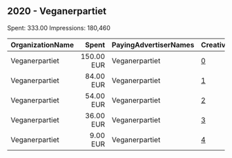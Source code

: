 ## 2020 - Veganerpartiet 
Spent: 333.00
Impressions: 180,460

|OrganizationName|Spent|PayingAdvertiserNames|CreativeUrls|Impressions|Genders|AgeBrackets|CountryCodes|BillingAddresses|CandidateBallotInformation|
|:---|---:|:---|:---|---:|:---|:---|:---|:---|:---|
|Veganerpartiet|150.00 EUR|Veganerpartiet|[0](https://www.snap.com/political-ads/asset/e42ea840304cadc672d430ed5d3fcb0861504747476fcd7c066fc4af90ee3a87?mediaType=jpeg)|75,542|FEMALE|18+|denmark|DK|GIV OS EN UNDERSKRIFT|
|Veganerpartiet|84.00 EUR|Veganerpartiet|[1](https://www.snap.com/political-ads/asset/e42ea840304cadc672d430ed5d3fcb0861504747476fcd7c066fc4af90ee3a87?mediaType=jpeg)|43,575|FEMALE|18+|denmark|DK|GIV OS EN UNDERSKRIFT|
|Veganerpartiet|54.00 EUR|Veganerpartiet|[2](https://www.snap.com/political-ads/asset/b9a84b327a4c2d1ffb66891c4651706932adde322775aa13d7945e6484bf50e0?mediaType=png)|34,521|FEMALE|18-25|denmark|DK|Veganerpartiet|
|Veganerpartiet|36.00 EUR|Veganerpartiet|[3](https://www.snap.com/political-ads/asset/d2433864ed65ba7062291719af62aab80e6dff9812ae5aacfc8814659f104ca0?mediaType=png)|22,054|FEMALE|18-25|denmark|DK|Veganerpartiet|
|Veganerpartiet|9.00 EUR|Veganerpartiet|[4](https://www.snap.com/political-ads/asset/e42ea840304cadc672d430ed5d3fcb0861504747476fcd7c066fc4af90ee3a87?mediaType=jpeg)|4,768|FEMALE|18+|denmark|DK|GIV OS EN UNDERSKRIFT|
